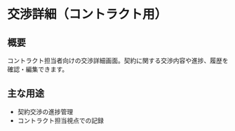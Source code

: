 # 交渉詳細（コントラクト用）

## 概要
コントラクト担当者向けの交渉詳細画面。契約に関する交渉内容や進捗、履歴を確認・編集できます。

## 主な用途
- 契約交渉の進捗管理
- コントラクト担当視点での記録 